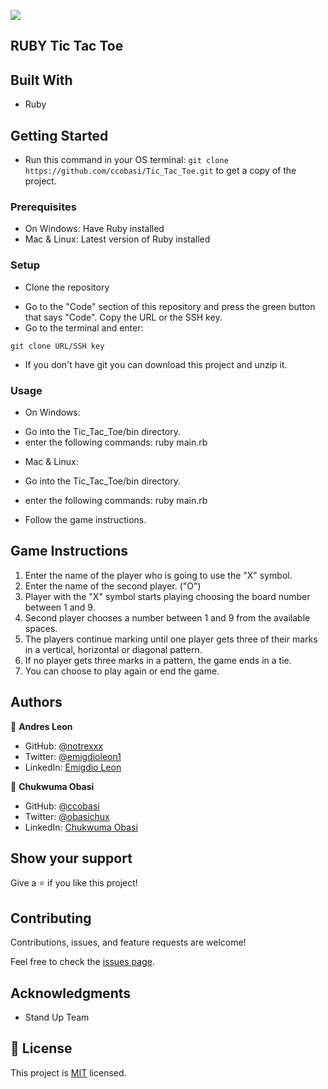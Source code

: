 ![](https://img.shields.io/badge/Microverse-blueviolet)


## RUBY Tic Tac Toe



## Built With

- Ruby

## Getting Started

- Run this command in your OS terminal: `git clone https://github.com/ccobasi/Tic_Tac_Toe.git` to get a copy of the project.


### Prerequisites

* On Windows:
Have Ruby installed
* Mac & Linux:
Latest version of Ruby installed

### Setup

* Clone the repository
- Go to the "Code" section of this repository and press the green button that says "Code". Copy the URL or the SSH key.
- Go to the terminal and enter:
```
git clone URL/SSH key
```
- If you don't have git you can download this project and unzip it.

### Usage

* On Windows:

- Go into the Tic_Tac_Toe/bin directory.
- enter the following commands: ruby main.rb

* Mac & Linux:

- Go into the Tic_Tac_Toe/bin directory.
- enter the following commands: ruby main.rb

- Follow the game instructions.

## Game Instructions

1. Enter the name of the player who is going to use the "X" symbol.
2. Enter the name of the second player. ("O")
3. Player with the "X" symbol starts playing choosing the board number between 1 and 9.
4. Second player chooses a number between 1 and 9 from the available spaces.
5. The players continue marking until one player gets three of their marks in a vertical, horizontal or diagonal pattern.
6. If no player gets three marks in a pattern, the game ends in a tie.
7. You can choose to play again or end the game.


## Authors

👤 **Andres Leon**

- GitHub: [@notrexxx](https://github.com/notrexxx)
- Twitter: [@emigdioleon1](https://twitter.com/emigdioleon1)
- LinkedIn: [Emigdio Leon](https://linkedin.com/emigdio-leon-689109195)

👤 **Chukwuma Obasi**
- GitHub: [@ccobasi](https://github.com/ccobasi)
- Twitter: [@obasichux](https://twitter.com/obasichux)
- LinkedIn: [Chukwuma Obasi](https://www.linkedin.com/in/chukwuma-obasi-532b84188)

## Show your support

Give a ⭐️ if you like this project!

## Contributing

Contributions, issues, and feature requests are welcome!

Feel free to check the [issues page](https://github.com/ccobasi/Tic_Tac_Toe/issues).

## Acknowledgments

- Stand Up Team

## 📝 License

This project is [MIT](./LICENSE) licensed.
